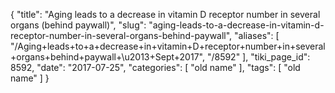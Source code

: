 {
    "title": "Aging leads to a decrease in vitamin D receptor number in several organs (behind paywall)",
    "slug": "aging-leads-to-a-decrease-in-vitamin-d-receptor-number-in-several-organs-behind-paywall",
    "aliases": [
        "/Aging+leads+to+a+decrease+in+vitamin+D+receptor+number+in+several+organs+behind+paywall+\u2013+Sept+2017",
        "/8592"
    ],
    "tiki_page_id": 8592,
    "date": "2017-07-25",
    "categories": [
        "old name"
    ],
    "tags": [
        "old name"
    ]
}